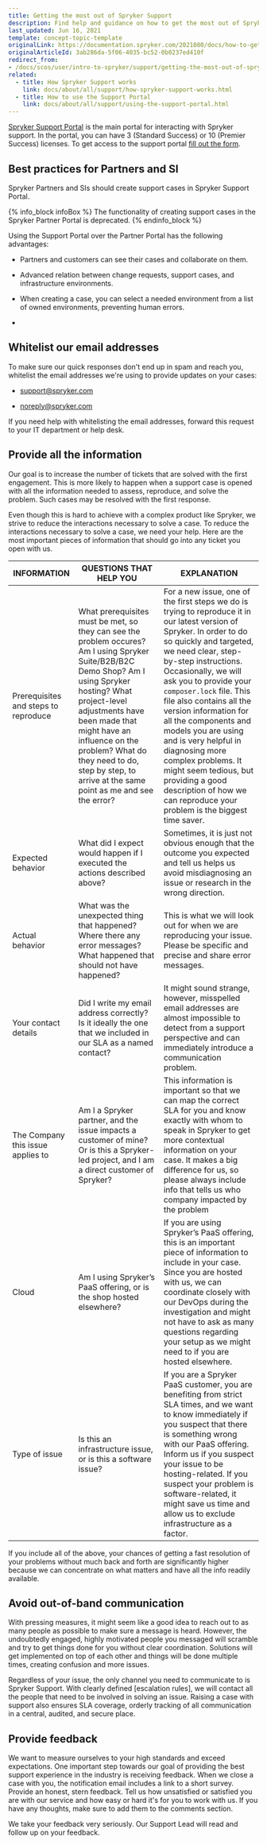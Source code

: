 ```yaml
---
title: Getting the most out of Spryker Support
description: Find help and guidance on how to get the most out of Spryker Support, including tips on issue reporting, contacting support, and maximizing resources.
last_updated: Jun 16, 2021
template: concept-topic-template
originalLink: https://documentation.spryker.com/2021080/docs/how-to-get-the-most-out-of-spryker-support
originalArticleId: 3ab286da-5f06-4035-bc52-0b0237ed410f
redirect_from:
- /docs/scos/user/intro-to-spryker/support/getting-the-most-out-of-spryker-support.html
related:
  - title: How Spryker Support works
    link: docs/about/all/support/how-spryker-support-works.html
  - title: How to use the Support Portal
    link: docs/about/all/support/using-the-support-portal.html
---
```



[Spryker Support Portal](https://support.spryker.com/s/) is the main portal for interacting with Spryker support. In the portal, you can have  3 (Standard Success) or 10 (Premier Success) licenses. To get access to the support portal [fill out the form](https://www.surveymonkey.com/r/XYK5R26).

## Best practices for Partners and SI


Spryker Partners and SIs should create support cases in Spryker Support Portal.

{% info_block infoBox %}
The functionality of creating support cases in the Spryker Partner Portal is deprecated.
{% endinfo_block %}


Using the Support Portal over the Partner Portal has the following advantages:
* Partners and customers can see their cases and collaborate on them.
* Advanced relation between change requests, support cases, and infrastructure environments.
* When creating a case, you can select a needed environment from a list of owned environments, preventing human errors.

* <!-- Upcoming support for MFA -->

## Whitelist our email addresses

To make sure our quick responses don't end up in spam and reach you, whitelist the email addresses we're using to provide updates on your cases:

* support@spryker.com

* noreply@spryker.com

If you need help with whitelisting the email addresses, forward this request to your IT department or help desk.

<!--
![image.png](https://cdn.document360.io/9fafa0d5-d76f-40c5-8b02-ab9515d3e879/Images/Documentation/image%28136%29.png)

*Photo by [@Startup-Stock-Photos](https://www.pexels.com/@startup-stock-photos)*

-->

## Provide all the information

Our goal is to increase the number of tickets that are solved with the first engagement. This is more likely to happen when a support case is opened with all the information needed to assess, reproduce, and solve the problem. Such cases may be resolved with the first response.

Even though this is hard to achieve with a complex product like Spryker, we strive to reduce the interactions necessary to solve a case. To reduce the interactions necessary to solve a case, we need your help. Here are the most important pieces of information that should go into any ticket you open with us.

| INFORMATION | QUESTIONS THAT HELP YOU | EXPLANATION |
| --- | --- | --- |
| Prerequisites and steps to reproduce | What prerequisites must be met, so they can see the problem occures? Am I using Spryker Suite/B2B/B2C Demo Shop? Am I using Spryker hosting? What project-level adjustments have been made that might have an influence on the problem? What do they need to do, step by step, to arrive at the same point as me and see the error? | For a new issue, one of the first steps we do is trying to reproduce it in our latest version of Spryker. In order to do so quickly and targeted, we need clear, step-by-step instructions. Occasionally, we will ask you to provide your `composer.lock` file. This file also contains all the version information for all the components and models you are using and is very helpful in diagnosing more complex problems. It might seem tedious, but providing a good description of how we can reproduce your problem is the biggest time saver.|
| Expected behavior | What did I expect would happen if I executed the actions described above? | Sometimes, it is just not obvious enough that the outcome you expected and tell us helps us avoid misdiagnosing an issue or research in the wrong direction.  |
| Actual behavior | What was the unexpected thing that happened? Where there any error messages? What happened that should not have happened? | This is what we will look out for when we are reproducing your issue. Please be specific and precise and share error messages. |
| Your contact details | Did I write my email address correctly? Is it ideally the one that we included in our SLA as a named contact? | It might sound strange, however, misspelled email addresses are almost impossible to detect from a support perspective and can immediately introduce a communication problem.  |
| The Company this issue applies to | Am I a Spryker partner, and the issue impacts a customer of mine? Or is this a Spryker-led project, and I am a direct customer of Spryker? | This information is important so that we can map the correct SLA for you and know exactly with whom to speak in Spryker to get more contextual information on your case. It makes a big difference for us, so please always include info that tells us who company impacted by the problem |
| Cloud | Am I using Spryker’s PaaS offering, or is the shop hosted elsewhere? | If you are using Spryker’s PaaS offering, this is an important piece of information to include in your case. Since you are hosted with us, we can coordinate closely with our DevOps during the investigation and might not have to ask as many questions regarding your setup as we might need to if you are hosted elsewhere. |
| Type of issue | Is this an infrastructure issue, or is this a software issue? | If you are a Spryker PaaS customer, you are benefiting from strict SLA times, and we want to know immediately if you suspect that there is something wrong with our PaaS offering. Inform us if you suspect your issue to be hosting-related. If you suspect your problem is software-related, it might save us time and allow us to exclude infrastructure as a factor. |

If you include all of the above, your chances of getting a fast resolution of your problems without much back and forth are significantly higher because we can concentrate on what matters and have all the info readily available.

## Avoid out-of-band communication

With pressing measures, it might seem like a good idea to reach out to as many people as possible to make sure a message is heard. However, the undoubtedly engaged, highly motivated people you messaged will scramble and try to get things done for you without clear coordination. Solutions will get implemented on top of each other and things will be done multiple times, creating confusion and more issues.

Regardless of your issue, the only channel you need to communicate to is Spryker Support. With clearly defined [escalation rules], we will contact all the people that need to be involved in solving an issue. Raising a case with support also ensures SLA coverage, orderly tracking of all communication in a central, audited, and secure place.

## Provide feedback
<!--
![image.png](https://cdn.document360.io/9fafa0d5-d76f-40c5-8b02-ab9515d3e879/Images/Documentation/image%28135%29.png)
*Photo by [athree23](https://pixabay.com/de/users/athree23-6195572/)*
-->
We want to measure ourselves to your high standards and exceed expectations. One important step towards our goal of providing the best support experience in the industry is receiving feedback. When we close a case with you, the notification email includes a link to a short survey. Provide an honest, stern feedback. Tell us how unsatisfied or satisfied you are with our service and how easy or hard it's for you to work with us. If you have any thoughts, make sure to add them to the comments section.

We take your feedback very seriously. Our Support Lead will read and follow up on your feedback.
